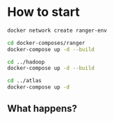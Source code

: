 # How to start
```bash
docker network create ranger-env

cd docker-composes/ranger
docker-compose up -d --build

cd ../hadoop
docker-compose up -d --build

cd ../atlas
docker-compose up -d
```

## What happens?
